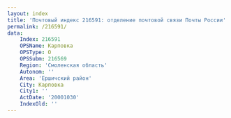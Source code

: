 ```yaml
---
layout: index
title: 'Почтовый индекс 216591: отделение почтовой связи Почты России'
permalink: /216591/
data:
    Index: 216591
    OPSName: Карповка
    OPSType: О
    OPSSubm: 216569
    Region: 'Смоленская область'
    Autonom: ''
    Area: 'Ершичский район'
    City: Карповка
    City1: ''
    ActDate: '20001030'
    IndexOld: ''
---
```

